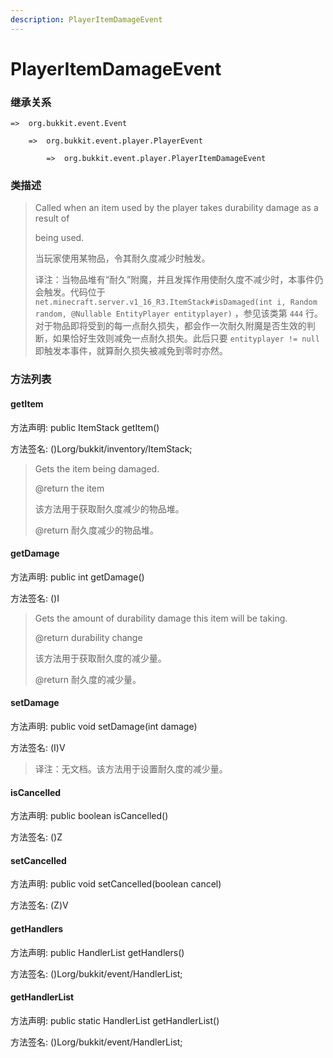 ```yaml
---
description: PlayerItemDamageEvent
---
```


# PlayerItemDamageEvent

### 继承关系

    =>  org.bukkit.event.Event

        =>  org.bukkit.event.player.PlayerEvent

            =>  org.bukkit.event.player.PlayerItemDamageEvent

### 类描述

> Called when an item used by the player takes durability damage as a result of
>
> being used.
>
>
> 
> 当玩家使用某物品，令其耐久度减少时触发。
>
>
> 
> 译注：当物品堆有“耐久”附魔，并且发挥作用使耐久度不减少时，本事件仍会触发。代码位于 `net.minecraft.server.v1_16_R3.ItemStack#isDamaged(int i, Random random, @Nullable EntityPlayer entityplayer)` ，参见该类第 `444` 行。对于物品即将受到的每一点耐久损失，都会作一次耐久附魔是否生效的判断，如果恰好生效则减免一点耐久损失。此后只要 `entityplayer != null` 即触发本事件，就算耐久损失被减免到零时亦然。

### 方法列表

#### getItem

方法声明: public ItemStack getItem()

方法签名: ()Lorg/bukkit/inventory/ItemStack;

> Gets the item being damaged.
>
> @return the item
>
>
> 
> 该方法用于获取耐久度减少的物品堆。
>
> @return 耐久度减少的物品堆。

#### getDamage

方法声明: public int getDamage()

方法签名: ()I

> Gets the amount of durability damage this item will be taking.
>
> @return durability change
>
>
> 
> 该方法用于获取耐久度的减少量。
>
> @return 耐久度的减少量。

#### setDamage

方法声明: public void setDamage(int damage)

方法签名: (I)V

> 译注：无文档。该方法用于设置耐久度的减少量。

#### isCancelled

方法声明: public boolean isCancelled()

方法签名: ()Z

#### setCancelled

方法声明: public void setCancelled(boolean cancel)

方法签名: (Z)V

#### getHandlers

方法声明: public HandlerList getHandlers()

方法签名: ()Lorg/bukkit/event/HandlerList;

#### getHandlerList

方法声明: public static HandlerList getHandlerList()

方法签名: ()Lorg/bukkit/event/HandlerList;